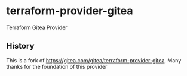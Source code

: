# terraform-provider-gitea

Terraform Gitea Provider

## History

This is a fork of https://gitea.com/gitea/terraform-provider-gitea. Many thanks for the foundation of this provider 

